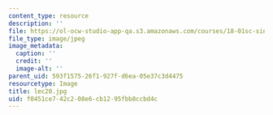 ```yaml
---
content_type: resource
description: ''
file: https://ol-ocw-studio-app-qa.s3.amazonaws.com/courses/18-01sc-single-variable-calculus-fall-2010/f0451ce742c208e6cb1295fbb8ccbd4c_lec20.jpg
file_type: image/jpeg
image_metadata:
  caption: ''
  credit: ''
  image-alt: ''
parent_uid: 593f1575-26f1-927f-d6ea-05e37c3d4475
resourcetype: Image
title: lec20.jpg
uid: f0451ce7-42c2-08e6-cb12-95fbb8ccbd4c
---
```

